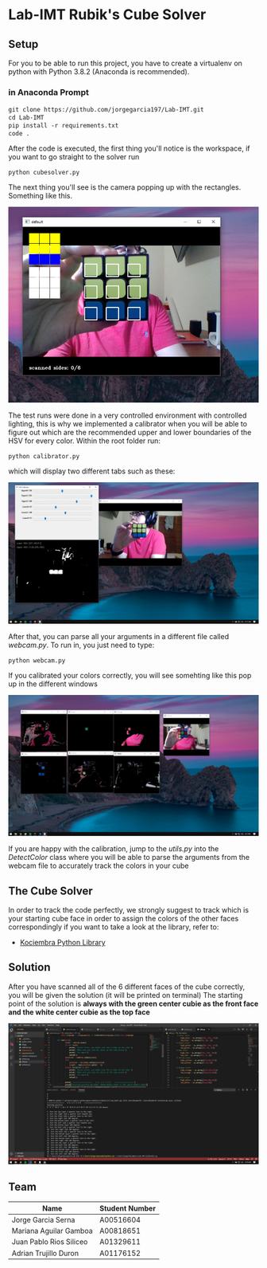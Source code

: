 # Lab-IMT Rubik's Cube Solver

## Setup 
For you to be able to run this project, you have to create a virtualenv on python with Python 3.8.2 (Anaconda is recommended). 

### in Anaconda Prompt
```
git clone https://github.com/jorgegarcia197/Lab-IMT.git
cd Lab-IMT
pip install -r requirements.txt
code . 
```

After the code is executed, the first thing you'll notice is the workspace, if you want to go straight to the solver run 

```
python cubesolver.py
```
The next thing you'll see is the camera popping up with the rectangles. Something like this. 

<img src = "./images/cubesolver.png">

The test runs were done in a very controlled environment with controlled lighting, this is why we implemented a calibrator when you will be able to figure out which are the recommended upper and lower boundaries of the HSV for every color. 
Within the root folder run: 
```
python calibrator.py
```

which will display two different tabs such as these: 

<img src = "./images/calibrator.png"> 

After that, you can parse all your arguments in a different file called *webcam.py*. To run in, you just need to type:
```
python webcam.py
```
If you calibrated your colors correctly, you will see somehting like this pop up in the different windows

<img src = "./images/webcam.jpg">

If you are happy with the calibration, jump to the *utils.py* into the *DetectColor* class where you will be able to parse the arguments from the webcam file to accurately track the colors in your cube 

## The Cube Solver

In order to track the code perfectly, we strongly suggest to track which is your starting cube face in order to assign the colors of the other faces correspondingly
if you want to take a look at the library, refer to: 

* [Kociembra Python Library](https://github.com/muodov/kociemba)

## Solution 

After you have scanned all of the 6 different faces of the cube correctly, you will be given the solution (it will be printed on terminal) 
The starting point of the solution is **always with the green center cubie as the front face and the white center cubie as the top face**

<img src = "./images/solution.png">


## Team
| Name | Student Number|
|-----|---------|
|Jorge Garcia Serna | A00516604|
|Mariana Aguilar Gamboa|A00818651|
|Juan Pablo Rios Siliceo| A01329611|
|Adrian Trujillo Duron| A01176152|
